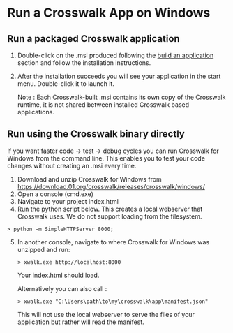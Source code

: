 # Run a Crosswalk App on Windows

## Run a packaged Crosswalk application

1. Double-click on the .msi produced following the [build an application](/documentation/windows/build_an_application.html) section and follow the installation instructions.
2. After the installation succeeds you will see your application in the start menu. Double-click it to launch it.

   Note : Each Crosswalk-built .msi contains its own copy of the Crosswalk runtime, it is not shared between installed Crosswalk based applications.

## <a class='doc-anchor' id='Run-using-Crosswalk-binary-directly'></a>Run using the Crosswalk binary directly

If you want faster code -> test -> debug cycles you can run Crosswalk for Windows from the command line. This enables you to test your code changes without creating an .msi every time.

1.  Download and unzip Crosswalk for Windows from https://download.01.org/crosswalk/releases/crosswalk/windows/
2.  Open a console (cmd.exe)
3.  Navigate to your project index.html
4.  Run the python script below. This creates a local webserver that Crosswalk uses.  We do not support loading from the filesystem.

   ```
   > python -m SimpleHTTPServer 8000;
   ```

5. In another console, navigate to where Crosswalk for Windows was unzipped and run:

   ```
   > xwalk.exe http://localhost:8000
   ```
   Your index.html should load.
   
   Alternatively you can also call :
   ```
   > xwalk.exe "C:\Users\path\to\my\crosswalk\app\manifest.json"
   ```
   This will not use the local webserver to serve the files of your application but rather will read the manifest.
